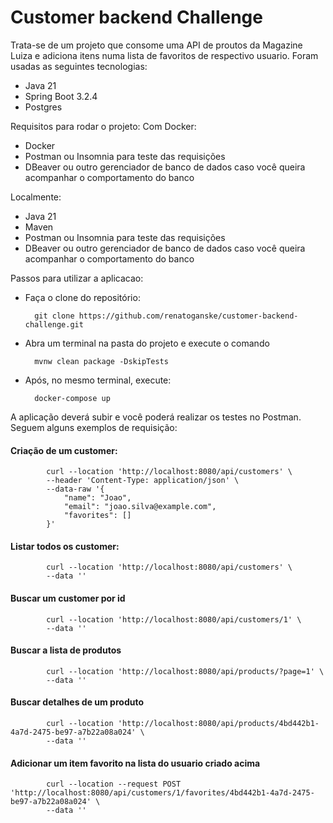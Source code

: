 # Customer backend Challenge

Trata-se de um projeto que consome uma API de proutos da Magazine Luiza e adiciona itens numa lista de favoritos de respectivo usuario. Foram usadas as seguintes tecnologias:
- Java 21
- Spring Boot 3.2.4
- Postgres

Requisitos para rodar o projeto:
  Com Docker:
   - Docker
   - Postman ou Insomnia para teste das requisições
   - DBeaver ou outro gerenciador de banco de dados caso você queira acompanhar o comportamento do banco

  Localmente:
   - Java 21
   - Maven
   - Postman ou Insomnia para teste das requisições
   - DBeaver ou outro gerenciador de banco de dados caso você queira acompanhar o comportamento do banco

Passos para utilizar a aplicacao:

- Faça o clone do repositório:

        git clone https://github.com/renatoganske/customer-backend-challenge.git
    
- Abra um terminal na pasta do projeto e execute o comando

        mvnw clean package -DskipTests

- Após, no mesmo terminal, execute:

        docker-compose up

A aplicação deverá subir e você poderá realizar os testes no Postman. Seguem alguns exemplos de requisição:
       
#### Criação de um customer: 

            curl --location 'http://localhost:8080/api/customers' \
            --header 'Content-Type: application/json' \
            --data-raw '{
                "name": "Joao",
                "email": "joao.silva@example.com",
                "favorites": []
            }'

#### Listar todos os customer:

            curl --location 'http://localhost:8080/api/customers' \
            --data ''

#### Buscar um customer por id

            curl --location 'http://localhost:8080/api/customers/1' \
            --data ''

#### Buscar a lista de produtos

            curl --location 'http://localhost:8080/api/products/?page=1' \
            --data ''

#### Buscar detalhes de um produto

            curl --location 'http://localhost:8080/api/products/4bd442b1-4a7d-2475-be97-a7b22a08a024' \
            --data ''

#### Adicionar um item favorito na lista do usuario criado acima

            curl --location --request POST 'http://localhost:8080/api/customers/1/favorites/4bd442b1-4a7d-2475-be97-a7b22a08a024' \
            --data ''
